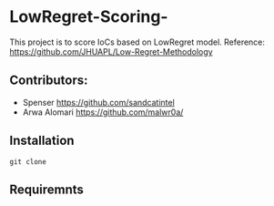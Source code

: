 # LowRegret-Scoring-
This project is to score IoCs based on LowRegret model. Reference: https://github.com/JHUAPL/Low-Regret-Methodology
## Contributors:
* Spenser https://github.com/sandcatintel
* Arwa Alomari https://github.com/malwr0a/
## Installation 
```
git clone 
```
## Requiremnts 
